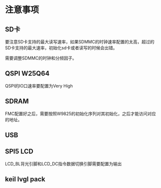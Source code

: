 # 注意事项



## SD卡

要注意SD卡支持的最大读写速率，如果SDMMC的时钟速率配置的太高，超过的SD卡支持的最大速率，初始化sd卡或者读写的时候会出错。

需要调整SDMMC的时钟和分频因子。



## QSPI W25Q64

QSPI的IO口速率要配置为Very High



## SDRAM

FMC配置好之后，需要按照W9825的初始化序列对其初始化，之后才能访问对应的地址。



## USB



## SPI5 LCD 

LCD_BL背光引脚和LCD_DC指令数据切换引脚需要配置为输出



## keil lvgl pack

